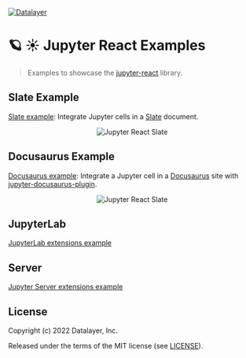 
[![Datalayer](https://assets.datalayer.design/datalayer-25.svg)](https://datalayer.io)

# 🪐 ☀️ Jupyter React Examples

> Examples to showcase the [jupyter-react](https://github.com/datalayer/jupyter-react) library.

## Slate Example

[Slate example](./slate): Integrate Jupyter cells in a [Slate](https://www.slatejs.org) document.

<div align="center" style="text-align: center">
  <img alt="Jupyter React Slate" src="https://datalayer-jupyter-examples.s3.amazonaws.com/jupyter-react-slate.gif" />
</div>

## Docusaurus Example

[Docusaurus example](./docusaurus): Integrate a Jupyter cell in a [Docusaurus](https://docusaurus.io) site with [jupyter-docusaurus-plugin](https://github.com/datalayer/jupyter-docusaurus).

<div align="center" style="text-align: center">
  <img alt="Jupyter React Slate" src="https://datalayer-jupyter-examples.s3.amazonaws.com/jupyter-react-docusaurus.png" />
</div>

## JupyterLab

[JupyterLab extensions example](https://github.com/datalayer-examples/jupyter-examples/tree/main/jupyterlab-extensions)

## Server

[Jupyter Server extensions example](https://github.com/datalayer-examples/jupyter-examples/tree/main/jupyter-server-extensions)

## License

Copyright (c) 2022 Datalayer, Inc.

Released under the terms of the MIT license (see [LICENSE](./LICENSE)).
